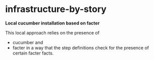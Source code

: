 infrastructure-by-story
=======================

**Local cucumber installation based on facter**

This local approach relies on the presence of
- cucumber and
- facter
in a way that the step definitions check for the presence of certain facter facts.


